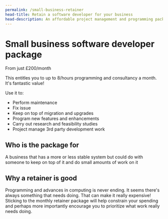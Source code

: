 ```yaml
---
permalink: /small-business-retainer
head-title: Retain a software developer for your business
head-description: An affordable project management and programming package
---
```

# Small business software developer package

From just £200/month 

This entitles you to up to 8/hours programming
and consultancy a month. It's fantastic value!

Use it to:

- Perform maintenance 
- Fix issue
- Keep on top of migration and upgrades
- Program new features and enhancements
- Carry out research and feasibility studies
- Project manage 3rd party development work

## Who is the package for
A business that has a more or less stable system but could do with someone 
to keep on top of it and do small amounts of work on it

## Why a retainer is good
Programming and advances in computing is never ending. It seems 
there's always 
something that needs doing. That can 
make it really expensive! Sticking to the 
monthly retainer package will help constrain your 
spending and perhaps more importantly encourage 
you to prioritize what work really needs doing.
